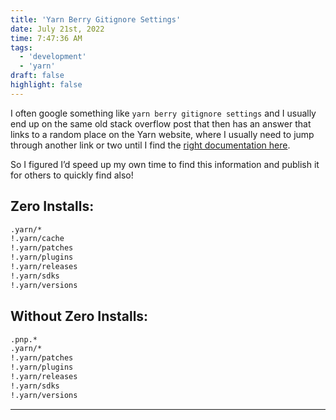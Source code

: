 ```yaml
---
title: 'Yarn Berry Gitignore Settings'
date: July 21st, 2022
time: 7:47:36 AM
tags:
  - 'development'
  - 'yarn'
draft: false
highlight: false
---
```


I often google something like `yarn berry gitignore settings` and I usually end
up on the same old stack overflow post that then has an answer that links to a
random place on the Yarn website, where I usually need to jump through another
link or two until I find the [right documentation here](https://next.yarnpkg.com/getting-started/qa#which-files-should-be-gitignored).

So I figured I’d speed up my own time to find this information and publish it
for others to quickly find also!

## Zero Installs:

```bash
.yarn/*
!.yarn/cache
!.yarn/patches
!.yarn/plugins
!.yarn/releases
!.yarn/sdks
!.yarn/versions
```

## Without Zero Installs:

```bash
.pnp.*
.yarn/*
!.yarn/patches
!.yarn/plugins
!.yarn/releases
!.yarn/sdks
!.yarn/versions
```

<Spacer />

---

<Spacer />
